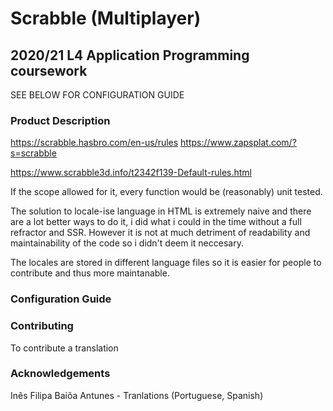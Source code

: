 # Scrabble (Multiplayer)
## 2020/21 L4 Application Programming coursework

SEE BELOW FOR CONFIGURATION GUIDE

### Product Description

https://scrabble.hasbro.com/en-us/rules
https://www.zapsplat.com/?s=scrabble

https://www.scrabble3d.info/t2342f139-Default-rules.html


If the scope allowed for it, every function would be (reasonably) unit tested. 

The solution to locale-ise language in HTML is extremely naive and there are a lot better ways to do it, i did what i could in the time without a full refractor and SSR.
However it is not at much detriment of readability and maintainability of the code so i didn't deem it neccesary.

The locales are stored in different language files so it is easier for people to contribute and thus more maintanable.

### Configuration Guide


### Contributing

To contribute a translation 

### Acknowledgements

Inês Filipa Baiõa Antunes - Tranlations (Portuguese, Spanish)
